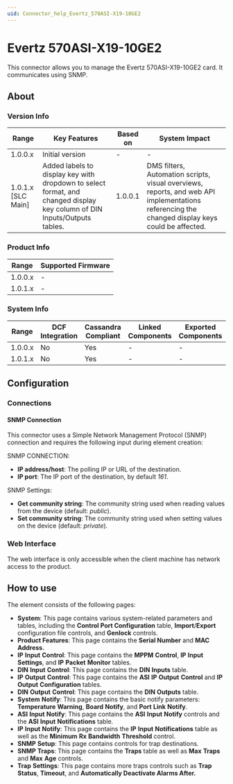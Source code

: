 ```yaml
---
uid: Connector_help_Evertz_570ASI-X19-10GE2
---
```


# Evertz 570ASI-X19-10GE2

This connector allows you to manage the Evertz 570ASI-X19-10GE2 card. It communicates using SNMP.

## About

### Version Info

| **Range**            | **Key Features**                                                                                                         | **Based on** | **System Impact**                                                                                                                               |
|----------------------|--------------------------------------------------------------------------------------------------------------------------|--------------|-------------------------------------------------------------------------------------------------------------------------------------------------|
| 1.0.0.x              | Initial version                                                                                                          | \-           | \-                                                                                                                                              |
| 1.0.1.x \[SLC Main\] | Added labels to display key with dropdown to select format, and changed display key column of DIN Inputs/Outputs tables. | 1.0.0.1      | DMS filters, Automation scripts, visual overviews, reports, and web API implementations referencing the changed display keys could be affected. |

### Product Info

| Range     | Supported Firmware     |
|-----------|------------------------|
| 1.0.0.x   | \-                     |
| 1.0.1.x   | \-                     |

### System Info

| Range     | DCF Integration     | Cassandra Compliant     | Linked Components     | Exported Components     |
|-----------|---------------------|-------------------------|-----------------------|-------------------------|
| 1.0.0.x   | No                  | Yes                     | \-                    | \-                      |
| 1.0.1.x   | No                  | Yes                     | \-                    | \-                      |

## Configuration

### Connections

#### SNMP Connection

This connector uses a Simple Network Management Protocol (SNMP) connection and requires the following input during element creation:

SNMP CONNECTION:

- **IP address/host**: The polling IP or URL of the destination.
- **IP port**: The IP port of the destination, by default *161*.

SNMP Settings:

- **Get community string**: The community string used when reading values from the device (default: *public*).
- **Set community string**: The community string used when setting values on the device (default: *private*).

### Web Interface

The web interface is only accessible when the client machine has network access to the product.

## How to use

The element consists of the following pages:

- **System**: This page contains various system-related parameters and tables, including the **Control Port Configuration** table, **Import**/**Export** configuration file controls, and **Genlock** controls.
- **Product Features**: This page contains the **Serial Number** and **MAC Address.**
- **IP** **Input** **Control**: This page contains the **MPPM** **Control**, **IP** **Input** **Settings**, and **IP** **Packet** **Monitor** tables.
- **DIN** **Input** **Control**: This page contains the **DIN** **Inputs** table.
- **IP** **Output** **Control**: This page contains the **ASI** **IP** **Output** **Control** and **IP** **Output** **Configuration** tables.
- **DIN** **Output** **Control**: This page contains the **DIN** **Outputs** table.
- **System** **Notify**: This page contains the basic notify parameters: **Temperature** **Warning**, **Board** **Notify**, and **Port** **Link** **Notify**.
- **ASI** **Input** **Notify**: This page contains the **ASI** **Input** **Notify** controls and the **ASI** **Input** **Notifications** table.
- **IP** **Input** **Notify**: This page contains the **IP** **Input** **Notifications** table as well as the **Minimum** **Rx** **Bandwidth** **Threshold** control.
- **SNMP** **Setup**: This page contains controls for trap destinations.
- **SNMP** **Traps**: This page contains the **Traps** table as well as **Max** **Traps** and **Max** **Age** controls.
- **Trap** **Settings**: This page contains more traps controls such as **Trap** **Status**, **Timeout**, and **Automatically Deactivate Alarms After.**

